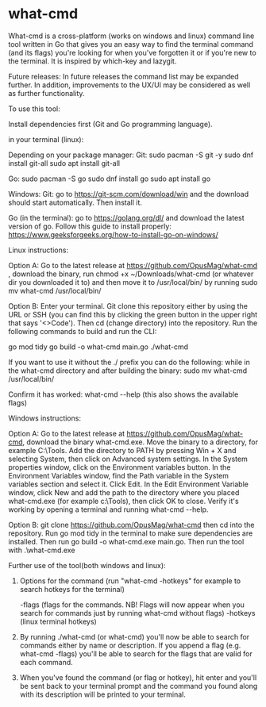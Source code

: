 # what-cmd
What-cmd is a cross-platform (works on windows and linux) command line tool written in Go that gives you an easy way to find the terminal command (and its flags) you're looking for when you've forgotten it or if you're new to the terminal. It is inspired by which-key and lazygit.

Future releases: In future releases the command list may be expanded further. In addition, improvements to the UX/UI may be considered as well as further functionality.

To use this tool:

Install dependencies first (Git and Go programming language).  

in your terminal (linux):

Depending on your package manager:
Git:
sudo pacman -S git -y
sudo dnf install git-all
sudo apt install git-all

Go:
sudo pacman -S go
sudo dnf install go
sudo apt install go

Windows:
Git:
go to https://git-scm.com/download/win and the download should start automatically. Then install it.

Go (in the terminal):
go to https://golang.org/dl/ and download the latest version of go. Follow this guide to install properly: https://www.geeksforgeeks.org/how-to-install-go-on-windows/

Linux instructions:

Option A: Go to the latest release at https://github.com/OpusMag/what-cmd , download the binary, run chmod +x ~/Downloads/what-cmd (or whatever dir you downloaded it to) and then move it to /usr/local/bin/ by running sudo mv what-cmd /usr/local/bin/

Option B: Enter your terminal. Git clone this repository either by using the URL or SSH (you can find this by clicking the green button in the upper right that says '<>Code'). Then cd (change directory) into the repository. Run the following commands to build and run the CLI:

   go mod tidy
   go build -o what-cmd main.go
   ./what-cmd

   If you want to use it without the ./ prefix you can do the following:
   while in the what-cmd directory and after building the binary:
   sudo mv what-cmd /usr/local/bin/

   Confirm it has worked:
   what-cmd --help (this also shows the available flags)

Windows instructions:

Option A: Go to the latest release at https://github.com/OpusMag/what-cmd, download the binary what-cmd.exe. Move the binary to a directory, for example C:\Tools. Add the directory to PATH by pressing Win + X and selecting System, then click on Advanced system settings. In the System properties window, click on the Environment variables button. In the Environment Variables window, find the Path variable in the System variables section and select it. Click Edit. In the Edit Environment Variable window, click New and add the path to the directory where you placed what-cmd.exe (for example c:\Tools), then click OK to close. Verify it's working by opening a terminal and running what-cmd --help. 

Option B: git clone https://github.com/OpusMag/what-cmd then cd into the repository. Run go mod tidy in the terminal to make sure dependencies are installed. Then run go build -o what-cmd.exe main.go. Then run the tool with .\what-cmd.exe

Further use of the tool(both windows and linux):

1. Options for the command (run "what-cmd -hotkeys" for example to search hotkeys for the terminal)

   -flags (flags for the commands. NB! Flags will now appear when you search for commands just by running what-cmd without flags)
   -hotkeys (linux terminal hotkeys)

2. By running ./what-cmd (or what-cmd) you'll now be able to search for commands either by name or description. If you append a flag (e.g. what-cmd -flags) you'll be able to search for the flags that are valid for each command.

3. When you've found the command (or flag or hotkey), hit enter and you'll be sent back to your terminal prompt and the command you found along with its description will be printed to your terminal.
